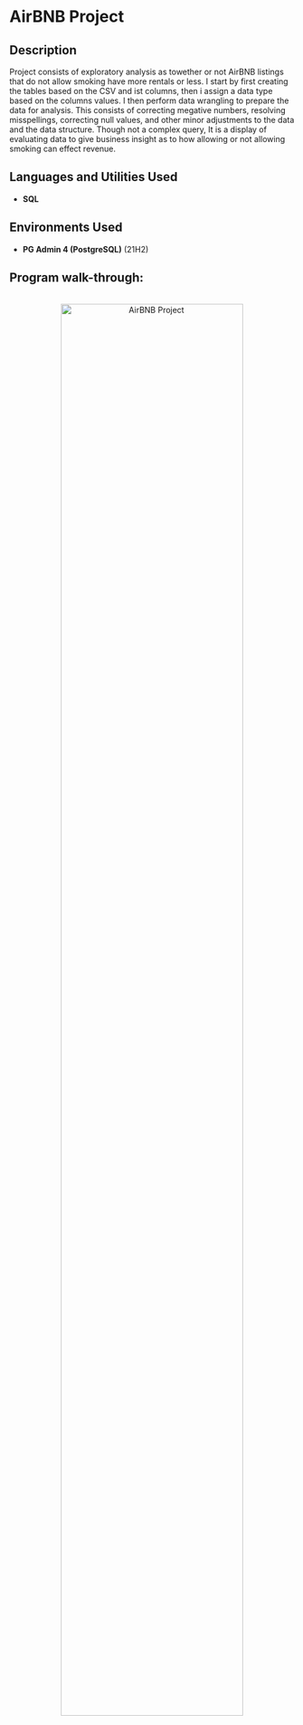 <h1>AirBNB Project</h1>

<h2>Description</h2>
Project consists of exploratory analysis as towether or not AirBNB listings that do not allow smoking have more rentals or less. I start by first creating the tables based on the CSV and ist columns, then i assign a data type based on the columns values. I then perform  data wrangling to prepare the data for analysis. This consists of correcting megative numbers, resolving misspellings,  correcting null values, and other minor adjustments to the data and the data structure. Though not a complex query, It is a display of evaluating data to give business insight as to how allowing or not allowing smoking can effect revenue.
<br />


<h2>Languages and Utilities Used</h2>

- <b>SQL</b> 

<h2>Environments Used </h2>

- <b>PG Admin 4 (PostgreSQL)</b> (21H2)

<h2>Program walk-through:</h2>

<p align="center">
<br/>
<img src="https://imgur.com/a/FJ3YRfU" height="80%" width="80%" alt="AirBNB Project"/>
</p>

<!--
 ```diff
- text in red
+ text in green
! text in orange
# text in gray
@@ text in purple (and bold)@@
```
--!>
